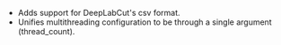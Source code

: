  - Adds support for DeepLabCut's csv format.
 - Unifies multithreading configuration to be through a single argument (thread_count).
